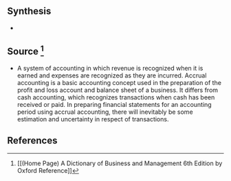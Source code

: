 ## Synthesis
- 
## Source [^1]
- A system of accounting in which revenue is recognized when it is earned and expenses are recognized as they are incurred. Accrual accounting is a basic accounting concept used in the preparation of the profit and loss account and balance sheet of a business. It differs from cash accounting, which recognizes transactions when cash has been received or paid. In preparing financial statements for an accounting period using accrual accounting, there will inevitably be some estimation and uncertainty in respect of transactions.
## References

[^1]: [[(Home Page) A Dictionary of Business and Management 6th Edition by Oxford Reference]]